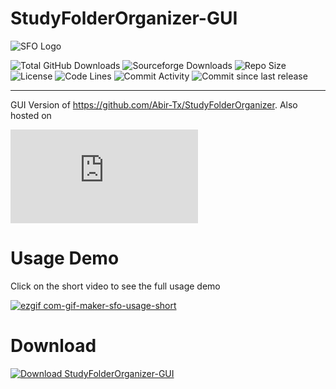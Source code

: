 



# StudyFolderOrganizer-GUI

![SFO Logo](https://raw.githubusercontent.com/Abir-Tx/StudyFolderOrganizer/main/res/SFO_v2.ico)


<!-- badges -->
![Total GitHub Downloads](https://img.shields.io/github/downloads/abir-tx/StudyFolderOrganizer-GUI/total?label=Downloads&logo=GitHub&style=flat-square) ![Sourceforge Downloads](https://img.shields.io/sourceforge/dt/StudyFolderOrganizer-GUI?color=red&label=%20Downloads&logo=SourceForge&style=flat-square) ![Repo Size](https://img.shields.io/github/repo-size/abir-tx/StudyFolderOrganizer-GUI?logo=GitHub&logoColor=blue&style=flat-square) ![License](https://img.shields.io/github/license/abir-tx/StudyFolderOrganizer-GUI?style=flat-square)
![Code Lines](https://img.shields.io/tokei/lines/github/abir-tx/StudyFolderOrganizer-GUI?label=total%20code%20lines&style=flat-square) ![Commit Activity](https://img.shields.io/github/commit-activity/m/abir-tx/StudyFolderOrganizer-GUI?style=flat-square) ![Commit since last release](https://img.shields.io/github/commits-since/abir-tx/StudyFolderOrganizer-GUI/latest/main?color=yellow&sort=semver&style=flat-square)

---

GUI Version of https://github.com/Abir-Tx/StudyFolderOrganizer. Also hosted on

[![Download StudyFolderOrganizer-GUI](https://sourceforge.net/sflogo.php?type=13&group_id=3343410)](https://sourceforge.net/p/studyfolderorganizer-gui/) 

# Usage Demo
Click on the short video to see the full usage demo 

[![ezgif com-gif-maker-sfo-usage-short](https://user-images.githubusercontent.com/28858998/111438963-0d393e00-872f-11eb-8271-06b497250909.gif)](https://user-images.githubusercontent.com/28858998/111437589-78821080-872d-11eb-9ae6-1eb4ebdb57cf.mp4)


# Download
[![Download StudyFolderOrganizer-GUI](https://a.fsdn.com/con/app/sf-download-button)](https://sourceforge.net/projects/studyfolderorganizer-gui/files/latest/download)
